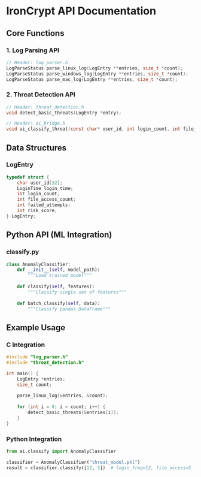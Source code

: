 # IronCrypt API Documentation

## Core Functions

### 1. Log Parsing API
```c
// Header: log_parser.h
LogParseStatus parse_linux_log(LogEntry **entries, size_t *count);
LogParseStatus parse_windows_log(LogEntry **entries, size_t *count); 
LogParseStatus parse_mac_log(LogEntry **entries, size_t *count);
```

### 2. Threat Detection API
```c
// Header: threat_detection.h
void detect_basic_threats(LogEntry *entry);

// Header: ai_bridge.h  
void ai_classify_threat(const char* user_id, int login_count, int file_access_count);
```

## Data Structures

### LogEntry
```c
typedef struct {
    char user_id[32];
    LoginTime login_time;
    int login_count;
    int file_access_count; 
    int failed_attempts;
    int risk_score;
} LogEntry;
```

## Python API (ML Integration)

### classify.py
```python
class AnomalyClassifier:
    def __init__(self, model_path):
        """Load trained model"""
    
    def classify(self, features):
        """Classify single set of features"""
    
    def batch_classify(self, data):
        """Classify pandas DataFrame"""
```

## Example Usage

### C Integration
```c
#include "log_parser.h"
#include "threat_detection.h"

int main() {
    LogEntry *entries;
    size_t count;
    
    parse_linux_log(&entries, &count);
    
    for (int i = 0; i < count; i++) {
        detect_basic_threats(&entries[i]);
    }
}
```

### Python Integration
```python
from ai.classify import AnomalyClassifier

classifier = AnomalyClassifier("threat_model.pkl")
result = classifier.classify([12, 5])  # login_freq=12, file_access=5
